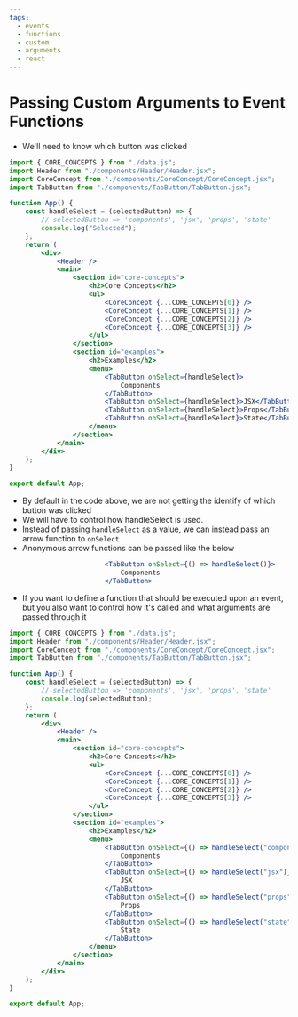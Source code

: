 ```yaml
---
tags:
  - events
  - functions
  - custom
  - arguments
  - react
---
```

# Passing Custom Arguments to Event Functions


* We'll need to know which button was clicked

```jsx
import { CORE_CONCEPTS } from "./data.js";
import Header from "./components/Header/Header.jsx";
import CoreConcept from "./components/CoreConcept/CoreConcept.jsx";
import TabButton from "./components/TabButton/TabButton.jsx";

function App() {
	const handleSelect = (selectedButton) => {
		// selectedButton => 'components', 'jsx', 'props', 'state'
		console.log("Selected");
	};
	return (
		<div>
			<Header />
			<main>
				<section id="core-concepts">
					<h2>Core Concepts</h2>
					<ul>
						<CoreConcept {...CORE_CONCEPTS[0]} />
						<CoreConcept {...CORE_CONCEPTS[1]} />
						<CoreConcept {...CORE_CONCEPTS[2]} />
						<CoreConcept {...CORE_CONCEPTS[3]} />
					</ul>
				</section>
				<section id="examples">
					<h2>Examples</h2>
					<menu>
						<TabButton onSelect={handleSelect}>
							Components
						</TabButton>
						<TabButton onSelect={handleSelect}>JSX</TabButton>
						<TabButton onSelect={handleSelect}>Props</TabButton>
						<TabButton onSelect={handleSelect}>State</TabButton>
					</menu>
				</section>
			</main>
		</div>
	);
}

export default App;

```

* By default in the code above, we are not getting the identify of which button was clicked
* We will have to control how handleSelect is used.
* Instead of passing `handleSelect` as a value, we can instead pass an arrow function to `onSelect`
* Anonymous arrow functions can be passed like the below

```jsx
						<TabButton onSelect={() => handleSelect()}>
							Components
						</TabButton>
```

* If you want to define a function that should be executed upon an event, but you also want to control how it's called and what arguments are passed through it

```jsx
import { CORE_CONCEPTS } from "./data.js";
import Header from "./components/Header/Header.jsx";
import CoreConcept from "./components/CoreConcept/CoreConcept.jsx";
import TabButton from "./components/TabButton/TabButton.jsx";

function App() {
	const handleSelect = (selectedButton) => {
		// selectedButton => 'components', 'jsx', 'props', 'state'
		console.log(selectedButton);
	};
	return (
		<div>
			<Header />
			<main>
				<section id="core-concepts">
					<h2>Core Concepts</h2>
					<ul>
						<CoreConcept {...CORE_CONCEPTS[0]} />
						<CoreConcept {...CORE_CONCEPTS[1]} />
						<CoreConcept {...CORE_CONCEPTS[2]} />
						<CoreConcept {...CORE_CONCEPTS[3]} />
					</ul>
				</section>
				<section id="examples">
					<h2>Examples</h2>
					<menu>
						<TabButton onSelect={() => handleSelect("components")}>
							Components
						</TabButton>
						<TabButton onSelect={() => handleSelect("jsx")}>
							JSX
						</TabButton>
						<TabButton onSelect={() => handleSelect("props")}>
							Props
						</TabButton>
						<TabButton onSelect={() => handleSelect("state")}>
							State
						</TabButton>
					</menu>
				</section>
			</main>
		</div>
	);
}

export default App;

```


